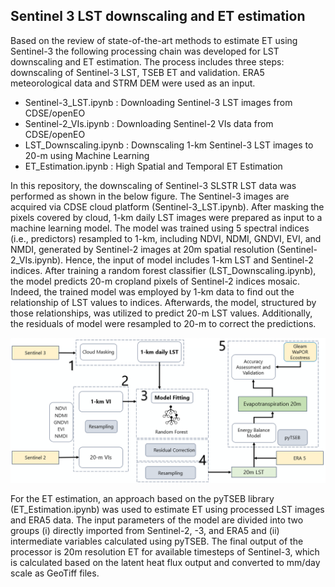 ## Sentinel 3 LST downscaling and ET estimation

Based on the review of state-of-the-art methods  to estimate ET using Sentinel-3 the following processing chain was developed for LST downscaling and ET estimation. The process includes three steps: downscaling of Sentinel-3 LST, TSEB ET and validation. ERA5 meteorological data and STRM DEM were used as an input.

- Sentinel-3_LST.ipynb : Downloading Sentinel-3 LST images from CDSE/openEO
- Sentinel-2_VIs.ipynb : Downloading Sentinel-2 VIs data from CDSE/openEO
- LST_Downscaling.ipynb : Downscaling 1-km Sentinel-3 LST images to 20-m using Machine Learning
- ET_Estimation.ipynb : High Spatial and Temporal ET Estimation

In this repository, the downscaling of Sentinel-3 SLSTR LST data was performed as shown in the below figure. The Sentinel-3 images are acquired via CDSE cloud platform (Sentinel-3_LST.ipynb). After masking the pixels covered by cloud, 1-km daily LST images were prepared as input to a machine learning model. The model was trained using 5 spectral indices (i.e., predictors) resampled to 1-km, including NDVI, NDMI, GNDVI, EVI, and NMDI, generated by Sentinel-2 images at 20m spatial resolution (Sentinel-2_VIs.ipynb). Hence, the input of model includes 1-km LST and Sentinel-2 indices. After training a random forest classifier (LST_Downscaling.ipynb), the model predicts 20-m cropland pixels of Sentinel-2 indices mosaic. Indeed, the trained model was employed by 1-km data to find out the relationship of LST values to indices. Afterwards, the model, structured by those relationships, was utilized to predict 20-m LST values. Additionally, the residuals of model were resampled to 20-m to correct the predictions.

![ET_Workflow](ET_Workflow.PNG)

For the ET estimation, an approach based on the pyTSEB library (ET_Estimation.ipynb) was used to estimate ET using processed LST images and ERA5 data. The input parameters of the model are divided into two groups (i) directly imported from Sentinel-2, -3, and ERA5 and (ii) intermediate variables calculated using pyTSEB. 
The final output of the processor is 20m resolution ET for available timesteps of Sentinel-3, which is calculated based on the latent heat flux output and converted to mm/day scale as GeoTiff files.
